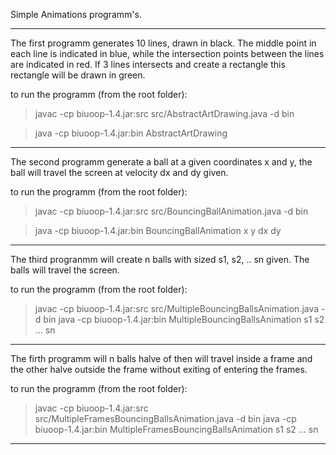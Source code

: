 Simple Animations programm's.

--------------------

The first programm generates 10 lines, drawn in black. The middle point in each line is indicated in blue, while the intersection points between the lines are indicated in red.
If 3 lines intersects and create a rectangle this rectangle will be drawn in green.

to run the programm (from the root folder):
> javac -cp biuoop-1.4.jar:src src/AbstractArtDrawing.java -d bin

> java -cp biuoop-1.4.jar:bin AbstractArtDrawing

--------------------

The second programm generate a ball at a given coordinates x and y, the ball will travel the screen at velocity dx and dy given.

to run the programm (from the root folder):
> javac -cp biuoop-1.4.jar:src src/BouncingBallAnimation.java -d bin

> java -cp biuoop-1.4.jar:bin BouncingBallAnimation x y dx dy

--------------------

The third progranmm will create n balls with sized s1, s2, .. sn given. The balls will
travel the screen.

to run the programm (from the root folder):
> javac -cp biuoop-1.4.jar:src src/MultipleBouncingBallsAnimation.java -d bin
> java -cp biuoop-1.4.jar:bin MultipleBouncingBallsAnimation s1 s2 ... sn

--------------------

The firth programm will n balls halve of then will travel inside a frame and the other halve outside the frame without exiting of entering the frames.

to run the programm (from the root folder):
> javac -cp biuoop-1.4.jar:src src/MultipleFramesBouncingBallsAnimation.java -d bin
> java -cp biuoop-1.4.jar:bin MultipleFramesBouncingBallsAnimation s1 s2 ... sn

--------------------
